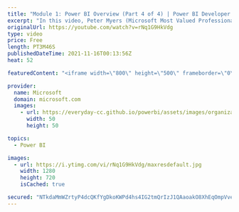 ```yaml
---
title: "Module 1: Power BI Overview (Part 4 of 4) | Power BI Developer in a Day"
excerpt: "In this video, Peter Myers (Microsoft Most Valued Professional, and course developer) demonstrates signing in to Power BI and preparing a Power BI report. It is video 6 of 21.  The Power BI Developer in a Day online course empowers you as an app developer with the technical knowledge required to embed"
originalUrl: https://youtube.com/watch?v=rNq1G9HkVdg
type: video
price: Free
length: PT3M46S
publishedDateTime: 2021-11-16T00:13:56Z
heat: 52

featuredContent: "<iframe width=\"800\" height=\"500\" frameborder=\"0\" src=\"https://www.youtube.com/embed/rNq1G9HkVdg\" allow=\"accelerometer; autoplay; encrypted-media; gyroscope; picture-in-picture\" allowfullscreen></iframe>"

provider:
  name: Microsoft
  domain: microsoft.com
  images:
    - url: https://everyday-cc.github.io/powerbi/assets/images/organizations/microsoft.com-50x50.jpg
      width: 50
      height: 50

topics:
  - Power BI

images:
  - url: https://i.ytimg.com/vi/rNq1G9HkVdg/maxresdefault.jpg
    width: 1280
    height: 720
    isCached: true

secured: "NTkdaMmWZrtyP4dcQKfYgDkoKWPd4hs4IG2tmQrIzJ1QAaoakO8XhEqOmpVveVHeL633tz7RNAvwoNRVmP8b/1r+yemo5XgBLy3s3noqPNNc0YmI2p9AlQr1W3jYhIV9j9EwUBSSRQihE1EiSLm+MxhRtWQkjOjwYPQzxP7u1rZe3P93lb5r8IepWLO0s+Y10SJzO7QVKZxEKjEL6ialYf/N126v/h7TTNp+rI7Zy85BfSAvCBmXfLA+wTj3igHLExPRHG3KtLxFKJ4Q1UrY374TZxzQPaaGmlmk4zV6cp95SV3ui/3Q3hPWqZs9cy4PYSX7DcrIzjFceEdZpkDUarAUCIKFyMtEhS0RE00babQD7lTeHef1Nj9TWd0Y6ohxy/FEmH7uxj3Y+hF6sWdviUFEf/Sv1ztXX2qkcln7YPo=;OCcL5YedRKn7A4224AqXJA=="
---
```


